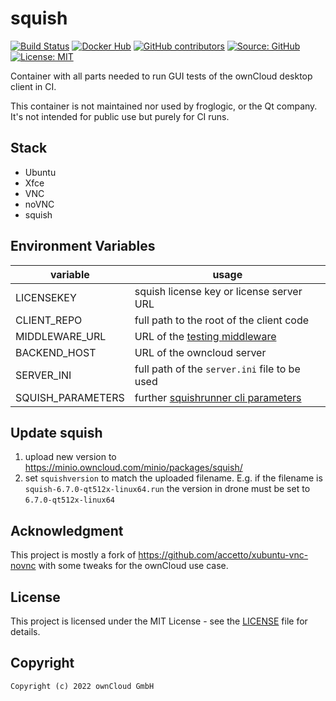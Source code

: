# squish

[![Build Status](https://img.shields.io/drone/build/owncloud-ci/squish?logo=drone&server=https%3A%2F%2Fdrone.owncloud.com)](https://drone.owncloud.com/owncloud-ci/squish)
[![Docker Hub](https://img.shields.io/docker/v/owncloudci/squish?logo=docker&label=dockerhub&sort=semver&logoColor=white)](https://hub.docker.com/r/owncloudci/squish)
[![GitHub contributors](https://img.shields.io/github/contributors/owncloud-ci/squish)](https://github.com/owncloud-ci/squish/graphs/contributors)
[![Source: GitHub](https://img.shields.io/badge/source-github-blue.svg?logo=github&logoColor=white)](https://github.com/owncloud-ci/squish)
[![License: MIT](https://img.shields.io/github/license/owncloud-ci/squish)](https://github.com/owncloud-ci/squish/blob/master/LICENSE)

Container with all parts needed to run GUI tests of the ownCloud desktop client in CI.

This container is not maintained nor used by froglogic, or the Qt company. It's not intended for public use but purely for CI runs.

## Stack

- Ubuntu
- Xfce
- VNC
- noVNC
- squish

## Environment Variables

| variable          | usage                                                                                                              |
| ----------------- | ------------------------------------------------------------------------------------------------------------------ |
| LICENSEKEY        | squish license key or license server URL                                                                           |
| CLIENT_REPO       | full path to the root of the client code                                                                           |
| MIDDLEWARE_URL    | URL of the [testing middleware](https://github.com/owncloud/owncloud-test-middleware)                              |
| BACKEND_HOST      | URL of the owncloud server                                                                                         |
| SERVER_INI        | full path of the `server.ini` file to be used                                                                      |
| SQUISH_PARAMETERS | further [squishrunner cli parameters](https://doc.froglogic.com/squish/latest/rg-cmdline.html#rg-squishrunner-cli) |

## Update squish

1. upload new version to https://minio.owncloud.com/minio/packages/squish/
2. set `squishversion` to match the uploaded filename. E.g. if the filename is `squish-6.7.0-qt512x-linux64.run` the version in drone must be set to `6.7.0-qt512x-linux64`

## Acknowledgment

This project is mostly a fork of https://github.com/accetto/xubuntu-vnc-novnc with some tweaks for the ownCloud use case.

## License

This project is licensed under the MIT License - see the [LICENSE](https://github.com/owncloud-ci/squish/blob/master/LICENSE) file for details.

## Copyright

```Text
Copyright (c) 2022 ownCloud GmbH
```

